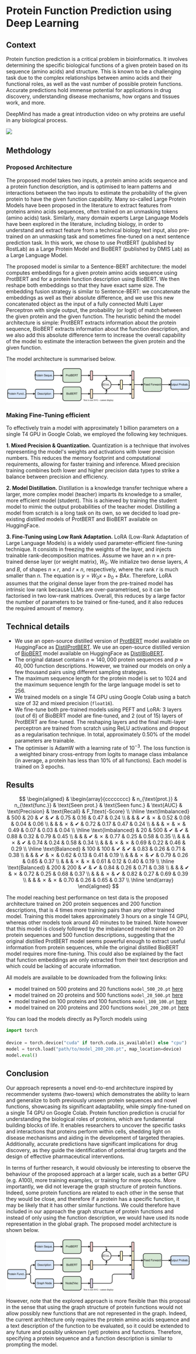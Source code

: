 # Protein Function Prediction using Deep Learning

## Context
Protein function prediction is a critical problem in bioinformatics. It involves determining the specific biological functions of a given protein based on its sequence (amino acids) and structure. This is known to be a challenging task due to the complex relationships between amino acids and their functional roles, as well as the vast number of possible protein functions. Accurate predictions hold immense potential for applications in drug discovery, understanding disease mechanisms, how organs and tissues work, and more.

DeepMind has made a great introduction video on why proteins are useful in any biological process.

[![](http://img.youtube.com/vi/KpedmJdrTpY/mqdefault.jpg)](http://www.youtube.com/watch?feature=player_embedded&v=KpedmJdrTpY)

## Methdology

### Proposed Architecture
The proposed model takes two inputs, a protein amino acids sequence and a protein function description, and is optimised to learn patterns and interactions between the two inputs to estimate the probability of the given protein to have the given function capability. Many so-called Large Protein Models have been proposed in the literature to extract features from proteins amino acids sequences, often trained on an unmasking tokens (amino acids) task. Similarly, many domain experts Large Language Models have been explored in the literature, including biology, in order to understand and extract feature from a technical biology text input, also pre-trained on an unmasking task and sometimes fine-tuned on a next sentence prediction task. In this work, we chose to use ProtBERT (published by RostLab) as a Large Protein Model and BioBERT (published by DMIS Lab) as a Large Language Model. 

The proposed model is similar to a Sentence-BERT architecture: the model computes embeddings for a given protein amino acids sequence using ProtBERT and for a protein function description using BioBERT. We then reshape both embeddings so that they have exact same size. The embedding fusion strategy is similar to Sentence-BERT: we concatenate the embeddings as well as their absolute difference, and we use this new concatenated object as the input of a fully connected Multi Layer Perceptron with single output, the probability (or logit) of match between the given protein and the given function. The heuristic behind the model architecture is simple: ProtBERT extracts information about the protein sequence, BioBERT extracts information about the function description, and we also add this absolute difference term to increase the overall capability of the model to estimate the interaction between the given protein and the given function. 

The model architecture is summarised below.

<p align="center">
    <img src="https://github.com/vkhamesi/proteins/blob/main/img/architecture1.svg" alt>
</p>

### Making Fine-Tuning efficient
To effectively train a model with approximately 1 billion parameters on a single T4 GPU in Google Colab, we employed the following key techniques.

**1. Mixed Precision & Quantization.**
Quantization is a technique that involves representing the model's weights and activations with lower precision numbers. This reduces the memory footprint and computational requirements, allowing for faster training and inference. Mixed precision training combines both lower and higher precision data types to strike a balance between precision and efficiency. 

**2. Model Distillation.**
Distillation is a knowledge transfer technique where a larger, more complex model (teacher) imparts its knowledge to a smaller, more efficient model (student). This is achieved by training the student model to mimic the output probabilities of the teacher model. Distilling a model from scratch is a long task on its own, so we decided to load pre-existing distilled models of ProtBERT and BioBERT available on HuggingFace.

**3. Fine-Tuning using Low Rank Adaptation.**
LoRA (Low-Rank Adaptation of Large Language Models) is a widely used parameter-efficient fine-tuning technique. It consists in freezing the weights of the layer, and injects trainable rank-decomposition matrices. Assume we have an $n \times n$ pre-trained dense layer (or weight matrix), $W_0$. We initialize two dense layers, $A$ and $B$, of shapes $n \times r$, and $r \times n$, respectively, where the rank $r$ is much smaller than $n$. The equation is $y = W_0 x + b_0 + B A x$. Therefore, LoRA assumes that the original dense layer from the pre-trained model has intrinsic low rank because LLMs are over-parametrised, so it can be factorised in two low-rank matrices. Overall, this reduces by a large factor the number of parameters to be trained or fine-tuned, and it also reduces the required amount of memory.

## Technical details

- We use an open-source distilled version of [ProtBERT](https://huggingface.co/Rostlab/prot_bert) model available on HuggingFace as [DistilProtBERT](https://huggingface.co/yarongef/DistilProtBert). We use an open-source distilled version of [BioBERT](https://huggingface.co/dmis-lab/biobert-v1.1) model available on HuggingFace as [DistilBioBERT](https://huggingface.co/nlpie/distil-biobert). 
- The original dataset contains $n \approx 140,000$ protein sequences and $p \approx 40,000$ function descriptions. However, we trained our models on only a few thousand pairs using different sampling strategies.
- The maximum sequence length for the protein model is set to $1024$ and the maximum sequence length for the large language model is set to $256$.
- We trained models on a single T4 GPU using Google Colab using a batch size of 32 and mixed precision (`float16`).
- We fine-tune both pre-trained models using PEFT and LoRA: 3 layers (out of 6) of BioBERT model are fine-tuned, and 2 (out of 15) layers of ProtBERT are fine-tuned. The reshaping layers and the final multi-layer perceptron are trained from scratch using ReLU activations and dropout as a regularisation technique. In total, approximately 0.50% of the model parameters are trainable. 
- The optimiser is AdamW with a learning rate of $10^{-3}$. The loss function is a weighted binary cross-entropy from logits to manage class imbalance (in average, a protein has less than 10% of all functions). Each model is trained on 3 epochs.

## Results

$$
\begin{aligned}
& \begin{array}{cccccccc}
& n_{\text{prot.}} & n_{\text{func.}} & \text{Seen prot.} & \text{Seen func.} & \text{AUC} & \text{Precision} & \text{Recall} & F_1\text{-Score} \\
\hline
\text{Imbalanced} & 500 & 20 & ✔ & ✔ & 0.75 & 0.16 & 0.47 & 0.24 \\
 &  &  & ✔ & ✗ & 0.52 & 0.08 & 0.04 & 0.06 \\
 &  &  & ✗ & ✔ & 0.72 & 0.17 & 0.47 & 0.24 \\
 &  &  & ✗ & ✗ & 0.49 & 0.07 & 0.03 & 0.04 \\
\hline
\text{Imbalanced} & 20 & 500 & ✔ & ✔ & 0.88 & 0.32 & 0.79 & 0.45 \\
 &  &  & ✔ & ✗ & 0.77 & 0.25 & 0.58 & 0.35 \\
 &  &  & ✗ & ✔ & 0.74 & 0.24 & 0.58 & 0.34 \\
 &  &  & ✗ & ✗ & 0.69 & 0.22 & 0.46 & 0.29 \\
\hline
\text{Balanced} & 100 & 100 & ✔ & ✔ & 0.83 & 0.26 & 0.71 & 0.38 \\
 &  &  & ✔ & ✗ & 0.62 & 0.13 & 0.41 & 0.19 \\
 &  &  & ✗ & ✔ & 0.79 & 0.26 & 0.65 & 0.37 \\
 &  &  & ✗ & ✗ & 0.61 & 0.12 & 0.40 & 0.19 \\
\hline
\text{Balanced} & 200 & 200 & ✔ & ✔ & 0.84 & 0.26 & 0.71 & 0.38 \\
 &  &  & ✔ & ✗ & 0.72 & 0.25 & 0.68 & 0.37 \\
 &  &  & ✗ & ✔ & 0.82 & 0.27 & 0.69 & 0.39 \\
 &  &  & ✗ & ✗ & 0.70 & 0.26 & 0.65 & 0.37 \\
\hline
\end{array}
\end{aligned}
$$

The model reaching best performance on test data is the proposed architecture trained on 200 protein sequences and 200 function descriptions, that is 4 times more training pairs than any other trained model. Training this model takes approximately 3 hours on a single T4 GPU, whereas other models took around 40 minutes to be trained. Note however that this model is closely followed by the imbalanced model trained on 20 protein sequences and 500 function descriptions, suggesting that the original distilled ProtBERT model seems powerful enough to extract useful information from protein sequences, while the original distilled BioBERT model requires more fine-tuning. This could also be explained by the fact that function embeddings are only extracted from their text description and which could be lacking of accurate information. 

All models are available to be downloaded from the following links:
- model trained on 500 proteins and 20 functions `model_500_20.pt` [here]()
- model trained on 20 proteins and 500 functions `model_20_500.pt` [here]()
- model trained on 100 proteins and 100 functions `model_100_100.pt` [here](https://drive.google.com/file/d/1xh9Gdbv0vG-xAhGEQRgC448K17TvjVmc/view?usp=sharing)
- model trained on 200 proteins and 200 functions `model_200_200.pt` [here](https://drive.google.com/file/d/1NJfjk1ZOUcfpG2tMB3Vomjl2wt69R42Y/view?usp=sharing)

You can load the models directly as PyTorch models using
```python
import torch

device = torch.device("cuda" if torch.cuda.is_available() else "cpu")
model = torch.load("path/to/model_200_200.pt", map_location=device)
model.eval()
```

## Conclusion

Our approach represents a novel end-to-end architecture inspired by recommender systems (two-towers) which demonstrates the ability to learn and generalize to both previously unseen protein sequences and novel functions, showcasing its significant adaptability, while simply fine-tuned on a single T4 GPU on Google Colab. Protein function prediction is crucial for understanding the biological roles of proteins, which are fundamental building blocks of life. It enables researchers to uncover the specific tasks and interactions that proteins perform within cells, shedding light on disease mechanisms and aiding in the development of targeted therapies. Additionally, accurate predictions have significant implications for drug discovery, as they guide the identification of potential drug targets and the design of effective pharmaceutical interventions.

In terms of further research, it would obviously be interesting to observe the behaviour of the proposed approach at a larger scale, such as a better GPU (e.g. A100), more training examples, or training for more epochs. More importantly, we did not leverage the graph structure of protein functions. Indeed, some protein functions are related to each other in the sense that they would be close, and therefore if a protein has a specific function, it may be likely that it has other similar functions. We could therefore have included in our approach the graph structure of protein functions and instead of only using the function description, we would have used its node representation in the global graph. The proposed model architecture is shown below.

<p align="center">
    <img src="https://github.com/vkhamesi/proteins/blob/main/img/architecture2.svg" alt>
</p>

However, note that the explored approach is more flexible than this proposal in the sense that using the graph structure of protein functions would not allow possibly new functions that are not represented in the graph. Indeed, the current architecture only requires the protein amino acids sequence and a text description of the function to be evaluated, so it could be extended to any future and possibly unknown (yet) proteins and functions. Therefore, specifying a protein sequence and a function description is similar to prompting the model. 
